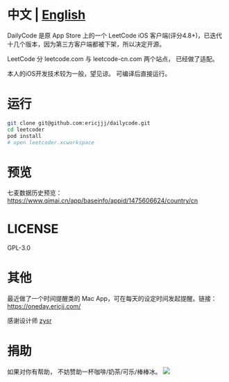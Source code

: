 # 中文 | [English](https://github.com/ericjjj/dailycode/blob/master/README-EN.md)

DailyCode 是原 App Store 上的一个 LeetCode iOS 客户端(评分4.8+)，已迭代十几个版本，因为第三方客户端都被下架，所以决定开源。

LeetCode 分 leetcode.com 与 leetcode-cn.com 两个站点， 已经做了适配。

本人的iOS开发技术较为一般，望见谅。 可编译后直接运行。

# 运行

``` bash
git clone git@github.com:ericjjj/dailycode.git
cd leetcoder
pod install
# open leetcoder.xcworkspace
```

# 预览

七麦数据历史预览： https://www.qimai.cn/app/baseinfo/appid/1475606624/country/cn

<!-- ![](https://tva1.sinaimg.cn/large/0082zybply1gcaystt77aj30dt0ojdi5.jpg)
![](https://tva1.sinaimg.cn/large/0082zybply1gcayt3jd8xj30dt0oj0uy.jpg)
![](https://tva1.sinaimg.cn/large/0082zybply1gcayt7ll53j30dt0ojmzd.jpg)
![](https://tva1.sinaimg.cn/large/0082zybply1gcaytsgghsj30dt0oj0tn.jpg)
![](https://tva1.sinaimg.cn/large/0082zybply1gcaytyh477j30dt0ojwh1.jpg)
![](https://tva1.sinaimg.cn/large/0082zybply1gcayu25oaoj30dt0ojwfy.jpg)
![](https://tva1.sinaimg.cn/large/0082zybply1gcayu680wij30dt0ojgnv.jpg)
![](https://tva1.sinaimg.cn/large/0082zybply1gcayu9oq9zj30dt0ojwgi.jpg)
![](https://tva1.sinaimg.cn/large/0082zybply1gcayuczwrzj30dt0oj74u.jpg)
 -->

# LICENSE

GPL-3.0

# 其他

最近做了一个时间提醒类的 Mac App，可在每天的设定时间发起提醒。链接： https://oneday.ericjj.com/

感谢设计师 [zysr](https://qiqimonkey.github.io/)

# 捐助

如果对你有帮助， 不妨赞助一杯咖啡/奶茶/可乐/棒棒冰。
![](https://ericjjjblog.oss-cn-beijing.aliyuncs.com/uPic/2020-03-06-12-39-57-2381583469571_.pic_hd.jpg)

